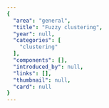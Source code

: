 ```yaml
---
{
  "area": "general",
  "title": "Fuzzy clustering",
  "year": null,
  "categories": [
    "clustering"
  ],
  "components": [],
  "introduced_by": null,
  "links": [],
  "thumbnail": null,
  "card": null
}
---
```


